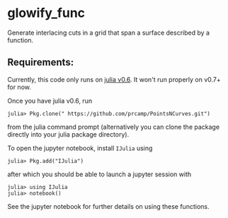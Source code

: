 # glowify_func
Generate interlacing cuts in a grid that span a surface described by a function. 

## Requirements:

Currently, this code only runs on [julia v0.6](https://julialang.org/downloads/oldreleases.html). It won't run properly on v0.7+ for now. 

Once you have julia v0.6, run
```
julia> Pkg.clone(" https://github.com/prcamp/PointsNCurves.git")
```
from the julia command prompt (alternatively you can clone the package directly into your julia package directory).

To open the jupyter notebook, install `IJulia` using 
```
julia> Pkg.add("IJulia")
```
after which you should be able to launch a jupyter session with
```
julia> using IJulia
julia> notebook()
```

See the jupyter notebook for further details on using these functions.
